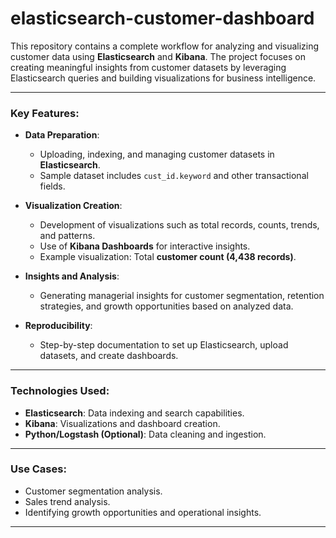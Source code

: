 # elasticsearch-customer-dashboard
This repository contains a complete workflow for analyzing and visualizing customer data using **Elasticsearch** and **Kibana**. The project focuses on creating meaningful insights from customer datasets by leveraging Elasticsearch queries and building visualizations for business intelligence.

---

### **Key Features**:  
- **Data Preparation**:  
  - Uploading, indexing, and managing customer datasets in **Elasticsearch**.  
  - Sample dataset includes `cust_id.keyword` and other transactional fields.

- **Visualization Creation**:  
  - Development of visualizations such as total records, counts, trends, and patterns.  
  - Use of **Kibana Dashboards** for interactive insights.  
  - Example visualization: Total **customer count (4,438 records)**.

- **Insights and Analysis**:  
  - Generating managerial insights for customer segmentation, retention strategies, and growth opportunities based on analyzed data.  

- **Reproducibility**:  
  - Step-by-step documentation to set up Elasticsearch, upload datasets, and create dashboards.  

---

### **Technologies Used**:  
- **Elasticsearch**: Data indexing and search capabilities.  
- **Kibana**: Visualizations and dashboard creation.  
- **Python/Logstash (Optional)**: Data cleaning and ingestion.  

---

### **Use Cases**:  
- Customer segmentation analysis.  
- Sales trend analysis.  
- Identifying growth opportunities and operational insights.

---




